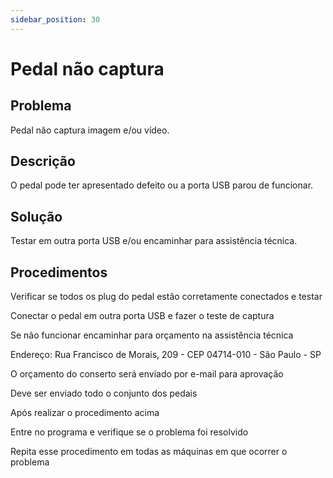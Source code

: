```yaml
---
sidebar_position: 30
---
```


# Pedal não captura
## Problema

Pedal não captura imagem e/ou vídeo.

## Descrição

O pedal pode ter apresentado defeito ou a porta USB parou de funcionar.

## Solução

Testar em outra porta USB e/ou encaminhar para assistência técnica.

## Procedimentos

Verificar se todos os plug do pedal estão corretamente conectados e testar

Conectar o pedal em outra porta USB e fazer o teste de captura

Se não funcionar encaminhar para orçamento na assistência técnica

Endereço: Rua Francisco de Morais, 209 - CEP 04714-010 - São Paulo - SP

O orçamento do conserto será enviado por e-mail para aprovação

Deve ser enviado todo o conjunto dos pedais

Após realizar o procedimento acima

Entre no programa e verifique se o problema foi resolvido

Repita esse procedimento em todas as máquinas em que ocorrer o problema